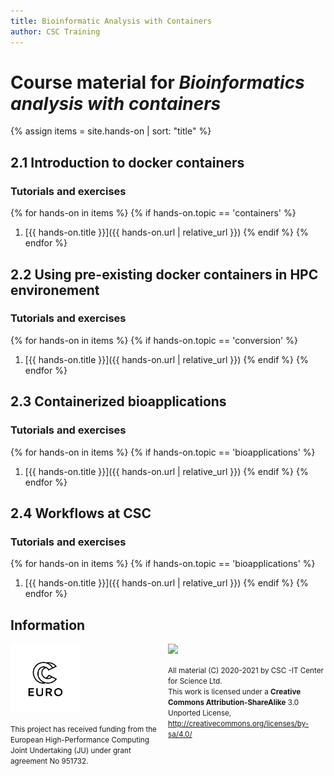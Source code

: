 ```yaml
---
title: Bioinformatic Analysis with Containers
author: CSC Training
---
```


# Course material for _Bioinformatics analysis with containers_ 

{% assign items = site.hands-on |  sort: "title" %}


## 2.1 Introduction to docker containers 

###  Tutorials and exercises
{% for hands-on in items %}
{% if hands-on.topic == 'containers' %}
1. [{{ hands-on.title }}]({{ hands-on.url | relative_url }})
{% endif %}
{% endfor %}

## 2.2 Using pre-existing docker containers in HPC environement

### Tutorials and exercises
{% for hands-on in items %}
{% if hands-on.topic == 'conversion' %}
1. [{{ hands-on.title }}]({{ hands-on.url | relative_url }})
{% endif %}
{% endfor %}

## 2.3 Containerized bioapplications

### Tutorials and exercises
{% for hands-on in items %}
{% if hands-on.topic == 'bioapplications' %}
1. [{{ hands-on.title }}]({{ hands-on.url | relative_url }})
{% endif %}
{% endfor %}

## 2.4 Workflows at CSC

###  Tutorials and exercises
{% for hands-on in items %}
{% if hands-on.topic == 'bioapplications' %}
1. [{{ hands-on.title }}]({{ hands-on.url | relative_url }})
{% endif %}
{% endfor %}


## Information
<p></p>

<p>
  <div style="float: left; width: 50%;">
   <img src="./EuroCC_Logo_invert.png" width=110 align=middle/>
   <p><small>
     This project has received funding from the European High-Performance Computing Joint Undertaking (JU) under grant agreement No 951732.
      </small>
    </p>
  </div>
  <div style="float: right; width: 50%;">
    <img src="https://mirrors.creativecommons.org/presskit/buttons/88x31/png/by-sa.png" width=180>
    <p><small>
  All material (C) 2020-2021 by CSC -IT Center for Science Ltd.  <br />
  This work is licensed under a <strong>Creative Commons Attribution-ShareAlike</strong> 3.0 <br />
  Unported License, <a href="http://creativecommons.org/licenses/by-sa/4.0/">http://creativecommons.org/licenses/by-sa/4.0/</a>
      </small>
    </p>
  </div>
</p>
<p>&nbsp;</p>
   

